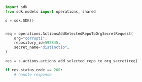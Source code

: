 <!-- Start SDK Example Usage -->
```python
import sdk
from sdk.models import operations, shared

s = sdk.SDK()


req = operations.ActionsAddSelectedRepoToOrgSecretRequest(
    org="corrupti",
    repository_id=592845,
    secret_name="distinctio",
)
    
res = s.actions.actions_add_selected_repo_to_org_secret(req)

if res.status_code == 200:
    # handle response
```
<!-- End SDK Example Usage -->